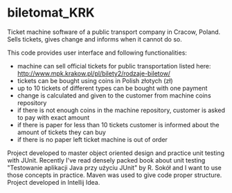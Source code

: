 # biletomat_KRK
Ticket machine software of a public transport company in Cracow, Poland. 
Sells tickets, gives change and informs when it cannot do so.

This code provides user interface and following functionalities:
- machine can sell official tickets for public transportation listed here: 
http://www.mpk.krakow.pl/pl/bilety2/rodzaje-biletow/
- tickets can be bought using coins in Polish złotych (zł)
- up to 10 tickets of different types can be bought with one payment
- change is calculated and given to the customer from machine coins repository
- if there is not enough coins in the machine repository, customer is asked to pay with exact amount
- if there is paper for less than 10 tickets customer is informed about the amount of tickets they can buy
- if there is no paper left ticket machine is out of order

Project developed to master object oriented design and practice unit testing with JUnit. 
Recently I've read densely packed book about unit testing "Testowanie aplikacji Java przy użyciu JUnit" by R. Sokół 
and I want to use those concepts in practice. Maven was used to give code proper structure. Project developed in Intellij Idea.
